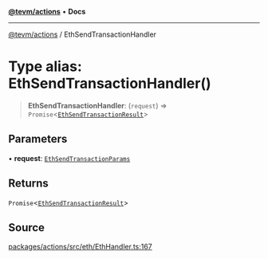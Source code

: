 [**@tevm/actions**](../README.md) • **Docs**

***

[@tevm/actions](../globals.md) / EthSendTransactionHandler

# Type alias: EthSendTransactionHandler()

> **EthSendTransactionHandler**: (`request`) => `Promise`\<[`EthSendTransactionResult`](EthSendTransactionResult.md)\>

## Parameters

• **request**: [`EthSendTransactionParams`](EthSendTransactionParams.md)

## Returns

`Promise`\<[`EthSendTransactionResult`](EthSendTransactionResult.md)\>

## Source

[packages/actions/src/eth/EthHandler.ts:167](https://github.com/evmts/tevm-monorepo/blob/main/packages/actions/src/eth/EthHandler.ts#L167)
